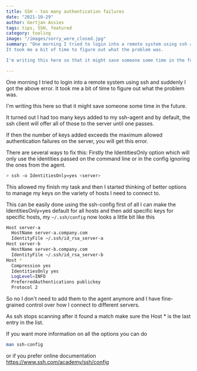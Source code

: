 ```yaml
---
title: SSH - too many authentication failures
date: "2021-10-29"
author: Gertjan Assies
tags: tips, SSH, featured
category: tooling
image: "/images/sorry_were_closed.jpg"
summary: "One morning I tried to login into a remote system using ssh and suddenly I got the above error. 
It took me a bit of time to figure out what the problem was.

I'm writing this here so that it might save someone some time in the future."

---
```

One morning I tried to login into a remote system using ssh and suddenly I got the above error.
It took me a bit of time to figure out what the problem was.

I'm writing this here so that it might save someone some time in the future.

It turned out I had too many keys added to my ssh-agent and by default, the ssh client will offer all of those to the server until one passes.

If then the number of keys added exceeds the maximum allowed authentication failures on the server, you will get this error.

There are several ways to fix this:
Firstly the IdentitiesOnly option which will only use the identities passed on the command line or in the config ignoring the ones from the agent.

```bash
> ssh -o IdentitiesOnly=yes <server>
```

This allowed my finish my task and then I started thinking of better options to manage my keys on the variety of hosts I need to connect to.

This can be easily done using the ssh-config first of all I can make the IdentitiesOnly=yes default for all hosts and then add specific keys for specific hosts, my `~/.ssh/config` now looks a little bit like this

```bash
Host server-a
  HostName server-a.company.com
  IdentityFile ~/.ssh/id_rsa_server-a
Host server-b
  HostName server-b.company.com
  IdentityFile ~/.ssh/id_rsa_server-b
Host *
  Compression yes
  IdentitiesOnly yes
  LogLevel=INFO
  PreferredAuthentications publickey
  Protocol 2
```

So no I don't need to add them to the agent anymore and I have fine-grained control over how I connect to different servers.

As ssh stops scanning after it found a match make sure the Host * is the last entry in the list.

If you want more information on all the options you can do

```bash
man ssh-config
```

or if you prefer online documentation <https://www.ssh.com/academy/ssh/config>
